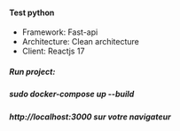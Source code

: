 #### Test python
- Framework: Fast-api
- Architecture: Clean architecture
- Client: Reactjs 17

##### Run project:
##### sudo docker-compose up  --build
##### http://localhost:3000 sur votre navigateur

